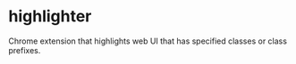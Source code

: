 # highlighter
Chrome extension that highlights web UI that has specified classes or class prefixes.
